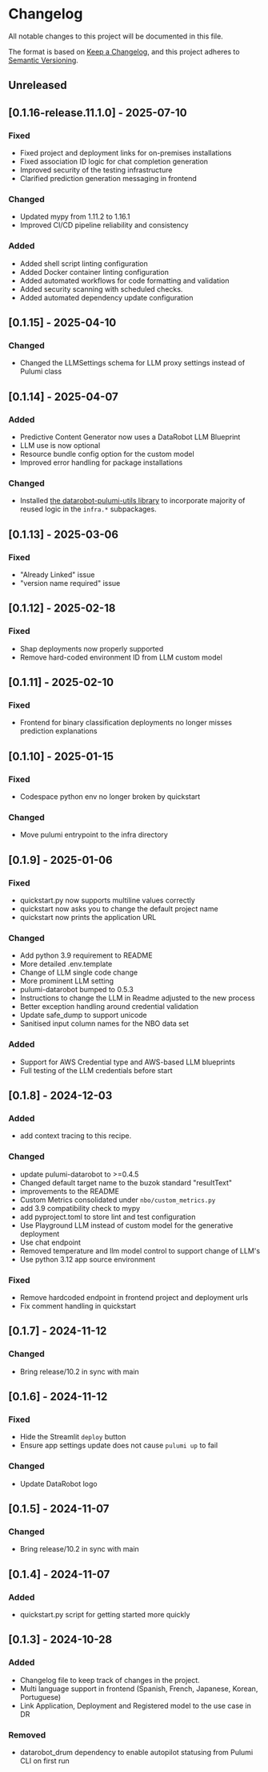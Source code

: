 # Changelog

All notable changes to this project will be documented in this file.

The format is based on [Keep a Changelog](https://keepachangelog.com/en/1.1.0/),
and this project adheres to [Semantic Versioning](https://semver.org/spec/v2.0.0.html).

## Unreleased

## [0.1.16-release.11.1.0] - 2025-07-10

### Fixed

- Fixed project and deployment links for on-premises installations
- Fixed association ID logic for chat completion generation
- Improved security of the testing infrastructure
- Clarified prediction generation messaging in frontend

### Changed

- Updated mypy from 1.11.2 to 1.16.1
- Improved CI/CD pipeline reliability and consistency

### Added

- Added shell script linting configuration
- Added Docker container linting configuration
- Added automated workflows for code formatting and validation
- Added security scanning with scheduled checks.
- Added automated dependency update configuration

## [0.1.15] - 2025-04-10

### Changed

- Changed the LLMSettings schema for LLM proxy settings instead of Pulumi class

## [0.1.14] - 2025-04-07

### Added

- Predictive Content Generator now uses a DataRobot LLM Blueprint
- LLM use is now optional
- Resource bundle config option for the custom model
- Improved error handling for package installations

### Changed

- Installed [the datarobot-pulumi-utils library](https://github.com/datarobot-oss/datarobot-pulumi-utils) to incorporate majority of reused logic in the `infra.*` subpackages.

## [0.1.13] - 2025-03-06

### Fixed

- "Already Linked" issue
- "version name required" issue

## [0.1.12] - 2025-02-18

### Fixed

- Shap deployments now properly supported
- Remove hard-coded environment ID from LLM custom model

## [0.1.11] - 2025-02-10

### Fixed

- Frontend for binary classification deployments no longer misses prediction explanations

## [0.1.10] - 2025-01-15

### Fixed

- Codespace python env no longer broken by quickstart

### Changed

- Move pulumi entrypoint to the infra directory

## [0.1.9] - 2025-01-06

### Fixed

- quickstart.py now supports multiline values correctly
- quickstart now asks you to change the default project name
- quickstart now prints the application URL

### Changed

- Add python 3.9 requirement to README
- More detailed .env.template
- Change of LLM single code change
- More prominent LLM setting
- pulumi-datarobot bumped to 0.5.3
- Instructions to change the LLM in Readme adjusted to the new process
- Better exception handling around credential validation
- Update safe_dump to support unicode
- Sanitised input column names for the NBO data set

### Added

- Support for AWS Credential type and AWS-based LLM blueprints
- Full testing of the LLM credentials before start

## [0.1.8] - 2024-12-03

### Added

- add context tracing to this recipe.

### Changed

- update pulumi-datarobot to >=0.4.5
- Changed default target name to the buzok standard "resultText"
- improvements to the README
- Custom Metrics consolidated under `nbo/custom_metrics.py`
- add 3.9 compatibility check to mypy
- add pyproject.toml to store lint and test configuration
- Use Playground LLM instead of custom model for the generative deployment
- Use chat endpoint
- Removed temperature and llm model control to support change of LLM's
- Use python 3.12 app source environment

### Fixed

- Remove hardcoded endpoint in frontend project and deployment urls
- Fix comment handling in quickstart

## [0.1.7] - 2024-11-12

### Changed

- Bring release/10.2 in sync with main

## [0.1.6] - 2024-11-12

### Fixed

- Hide the Streamlit `deploy` button
- Ensure app settings update does not cause `pulumi up` to fail

### Changed

- Update DataRobot logo

## [0.1.5] - 2024-11-07

### Changed

- Bring release/10.2 in sync with main

## [0.1.4] - 2024-11-07

### Added

- quickstart.py script for getting started more quickly

## [0.1.3] - 2024-10-28

### Added

- Changelog file to keep track of changes in the project.
- Multi language support in frontend (Spanish, French, Japanese, Korean, Portuguese)
- Link Application, Deployment and Registered model to the use case in DR

### Removed

- datarobot_drum dependency to enable autopilot statusing from Pulumi CLI on first run
